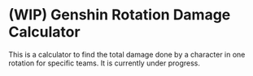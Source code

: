 # (WIP) Genshin Rotation Damage Calculator

This is a calculator to find the total damage done by a character in one rotation for specific teams.
It is currently under progress.